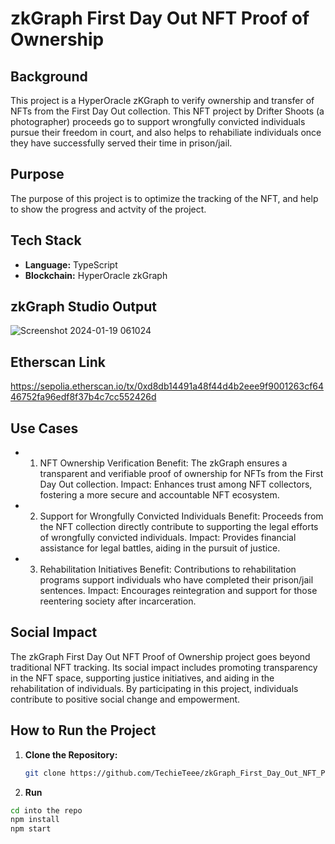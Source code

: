 # zkGraph First Day Out NFT Proof of Ownership

## Background

This project is a HyperOracle zKGraph to verify ownership and transfer of NFTs from the First Day Out collection. This NFT project by Drifter Shoots (a photographer) proceeds go to support wrongfully convicted individuals pursue their freedom in court, and also helps to rehabiliate individuals once they have successfully served their time in prison/jail.

## Purpose

The purpose of this project is to optimize the tracking of the NFT, and help to show the progress and actvity of the project.

## Tech Stack

- **Language:** TypeScript
- **Blockchain:** HyperOracle zkGraph


## zkGraph Studio Output
![Screenshot 2024-01-19 061024](https://github.com/TechieTeee/zkGraph_First_Day_Out_NFT_Proof_of_Ownership/assets/100870737/0010ccd0-4393-40a8-8754-d544338d5d21)


## Etherscan Link
https://sepolia.etherscan.io/tx/0xd8db14491a48f44d4b2eee9f9001263cf6446752fa96edf8f37b4c7cc552426d

## Use Cases
- 1. NFT Ownership Verification
Benefit: The zkGraph ensures a transparent and verifiable proof of ownership for NFTs from the First Day Out collection.
Impact: Enhances trust among NFT collectors, fostering a more secure and accountable NFT ecosystem.
- 2. Support for Wrongfully Convicted Individuals
Benefit: Proceeds from the NFT collection directly contribute to supporting the legal efforts of wrongfully convicted individuals.
Impact: Provides financial assistance for legal battles, aiding in the pursuit of justice.
- 3. Rehabilitation Initiatives
Benefit: Contributions to rehabilitation programs support individuals who have completed their prison/jail sentences.
Impact: Encourages reintegration and support for those reentering society after incarceration.

## Social Impact
The zkGraph First Day Out NFT Proof of Ownership project goes beyond traditional NFT tracking. Its social impact includes promoting transparency in the NFT space, supporting justice initiatives, and aiding in the rehabilitation of individuals. By participating in this project, individuals contribute to positive social change and empowerment.


## How to Run the Project

1. **Clone the Repository:**
   ```bash
   git clone https://github.com/TechieTeee/zkGraph_First_Day_Out_NFT_Proof_of_Ownership.git
   
2. **Run**
  ```bash
cd into the repo
npm install
npm start
